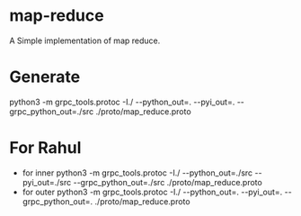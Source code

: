 # map-reduce
A Simple implementation of map reduce. 


# Generate 
python3 -m grpc_tools.protoc -I./ --python_out=. --pyi_out=. --grpc_python_out=./src ./proto/map_reduce.proto

# For Rahul
- for inner
python3 -m grpc_tools.protoc -I./ --python_out=./src --pyi_out=./src --grpc_python_out=./src ./proto/map_reduce.proto
- for outer
python3 -m grpc_tools.protoc -I./ --python_out=. --pyi_out=. --grpc_python_out=. ./proto/map_reduce.proto